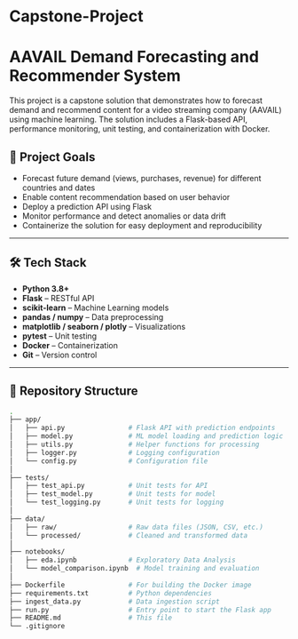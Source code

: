 # Capstone-Project
# AAVAIL Demand Forecasting and Recommender System

This project is a capstone solution that demonstrates how to forecast demand and recommend content for a video streaming company (AAVAIL) using machine learning. The solution includes a Flask-based API, performance monitoring, unit testing, and containerization with Docker.

## 📌 Project Goals

- Forecast future demand (views, purchases, revenue) for different countries and dates
- Enable content recommendation based on user behavior
- Deploy a prediction API using Flask
- Monitor performance and detect anomalies or data drift
- Containerize the solution for easy deployment and reproducibility

---

## 🛠️ Tech Stack

- **Python 3.8+**
- **Flask** – RESTful API
- **scikit-learn** – Machine Learning models
- **pandas / numpy** – Data preprocessing
- **matplotlib / seaborn / plotly** – Visualizations
- **pytest** – Unit testing
- **Docker** – Containerization
- **Git** – Version control

---

## 📁 Repository Structure

```bash
.
├── app/
│   ├── api.py                # Flask API with prediction endpoints
│   ├── model.py              # ML model loading and prediction logic
│   ├── utils.py              # Helper functions for processing
│   ├── logger.py             # Logging configuration
│   └── config.py             # Configuration file
│
├── tests/
│   ├── test_api.py           # Unit tests for API
│   ├── test_model.py         # Unit tests for model
│   └── test_logging.py       # Unit tests for logging
│
├── data/
│   ├── raw/                  # Raw data files (JSON, CSV, etc.)
│   └── processed/            # Cleaned and transformed data
│
├── notebooks/
│   ├── eda.ipynb             # Exploratory Data Analysis
│   └── model_comparison.ipynb  # Model training and evaluation
│
├── Dockerfile                # For building the Docker image
├── requirements.txt          # Python dependencies
├── ingest_data.py            # Data ingestion script
├── run.py                    # Entry point to start the Flask app
├── README.md                 # This file
└── .gitignore
